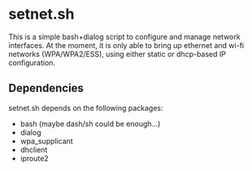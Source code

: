 # setnet.sh #

This is a simple bash+dialog script to configure and manage network
interfaces. At the moment, it is only able to bring up ethernet and
wi-fi networks (WPA/WPA2/ESS), using either static or dhcp-based IP
configuration.

## Dependencies ##

setnet.sh depends on the following packages:

- bash (maybe dash/sh could be enough...)
- dialog
- wpa_supplicant
- dhclient
- iproute2


